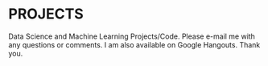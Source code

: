 # PROJECTS
Data Science and Machine Learning Projects/Code.
Please e-mail me with any questions or comments.
I am also available on Google Hangouts.
Thank you.
